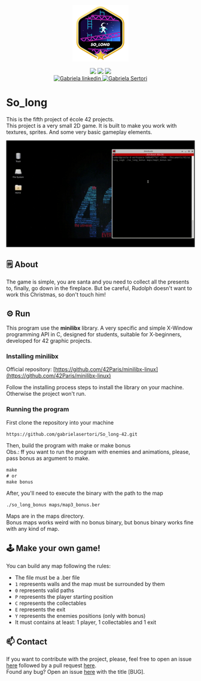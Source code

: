 <div align="center">
	<div style="margin-bottom:3%">
		<a href="https://www.42sp.org.br/">
			<img src="./img/so_longm.png" alt="so_longlogo"/>
		</a>
	</div>
	<div>
		<img src="https://img.shields.io/badge/language-C-blue" />
		<img src="https://img.shields.io/badge/version-1-blue" />
		<img src="https://img.shields.io/badge/grade-115-green" />
	</div>
	<div>
		<a href="https://www.linkedin.com/in/gabriela-sertori-50b390189/">
			<img alt="Gabriela linkedin" src="https://img.shields.io/badge/-gabisertori-blue?style=flat&logo=Linkedin&logoColor=white" />
		</a>
		<a href="https://github.com/gabrielasertori">
			<img alt="Gabriela Sertori" src="https://img.shields.io/badge/-gabisertori-blue?style=flat&logo=github&logoColor=white" />
		</a>
	</div>
</div>

# So_long

This is the fifth project of école 42 projects.<br>
This project is a very small 2D game. It is built to make you work with textures, sprites. And some very basic gameplay elements.

<div>
	<img src="./img/So_long_min.gif" alt="so_long gif"/>
</div>

## 🗒️ About

The game is simple, you are santa and you need to collect all the presents to, finally, go down in the fireplace. But be careful, Rudolph doesn't want to work this Christmas, so don't touch him!

## ⚙️ Run

This program use the **minilibx** library. A very specific and simple X-Window programming API in C, designed for students, suitable for X-beginners, developed for 42 graphic projects.<br>

### Installing minilibx

Official repository:
[https://github.com/42Paris/minilibx-linux](https://github.com/42Paris/minilibx-linux)

Follow the installing process steps to install the library on your machine. Otherwise the project won't run.

### Running the program

First clone the repository into your machine
```shell
https://github.com/gabrielasertori/So_long-42.git
```

Then, build the program with make or make bonus<br>
Obs.: ff you want to run the program with enemies and animations, please, pass bonus as argument to make.
```shell
make
# or
make bonus
```

After, you'll need to execute the binary with the path to the map
```shell
./so_long_bonus maps/map3_bonus.ber
```
Maps are in the maps directory.<br>
Bonus maps works weird with no bonus binary, but bonus binary works fine with any kind of map.<br>

## 🕹️ Make your own game!

You can build any map following the rules:
- The file must be a .ber file
- `1` represents walls and the map must be surrounded by them
- `0` represents valid paths
- `P` represents the player starting position
- `C` represents the collectables
- `E` represents the exit
- `Y` represents the enemies positions (only with bonus)
- It must contains at least: 1 player, 1 collectables and 1 exit

## 📫 Contact

If you want to contribute with the project, please, feel free to open an issue [here](https://github.com/gabrielasertori/So_long-42/issues) followed by a pull request [here](https://github.com/gabrielasertori/So_long-42/pulls).<br>
Found any bug? Open an issue [here](https://github.com/gabrielasertori/So_long-42/issues) with the title [BUG].